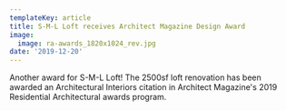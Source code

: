 ```yaml
---
templateKey: article
title: S-M-L Loft receives Architect Magazine Design Award
image:
  image: ra-awards_1820x1024_rev.jpg
date: '2019-12-20'
---
```

Another award for S-M-L Loft! The 2500sf loft renovation has been awarded an Architectural Interiors citation in Architect Magazine's 2019 Residential Architectural awards program.
